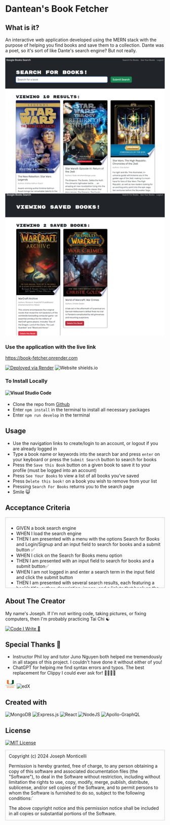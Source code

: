# Dantean's Book Fetcher

## What is it?

An interactive web application developed using the MERN stack with the purpose of helping you find books and save them to a collection. Dante was a poet, so it's sort of like Dante's search engine? But not really.

![Example 1](/assets/ss1.png)
![Example 2](/assets/ss2.png)



### Use the application with the live link 

https://book-fetcher.onrender.com

[![Deployed via Render](https://img.shields.io/badge/Render-%46E3B7.svg?style=for-the-badge&logo=render&logoColor=white)](https://book-fetcher.onrender.com) ![Website shields.io](https://img.shields.io/website-up-down-green-red/http/shields.io.svg)


### To Install Locally

#### ![Visual Studio Code](https://img.shields.io/badge/Visual%20Studio%20Code-0078d7.svg?style=for-the-badge&logo=visual-studio-code&logoColor=white)
- Clone the repo from [Github](http://www.github.com/dantean/book-fetcher)
- Enter `npm install` in the terminal to install all necessary packages
- Enter `npm run develop` in the terminal

## Usage

- Use the navigation links to create/login to an account, or logout if you are already logged in
- Type a book name or keywords into the search bar and press `enter` on your keyboard or press the `Submit Search` button to search for books
- Press the `Save this Book` button on a given book to save it to your profile (must be logged into an account)
- Press `See Your Books` to view a list of all books you've saved
- Press `Delete this book!` on a book you wish to remove from your list
- Pressing `Search For Books` returns you to the search page
-  Smile 😺

## Acceptance Criteria

<div style="overflow-y: scroll; height: 200px; border: 1px solid #ccc; 
padding: 10px;">

- GIVEN a book search engine
- WHEN I load the search engine
- THEN I am presented with a menu with the options Search for Books and Login/Signup and an input field to search for books and a submit button ✅
- WHEN I click on the Search for Books menu option
- THEN I am presented with an input field to search for books and a submit button✅ 
- WHEN I am not logged in and enter a search term in the input field and click the submit button
- THEN I am presented with several search results, each featuring a book’s title, author, description, image, and a link to that book on the Google Books site ✅ 
- WHEN I click on the Login/Signup menu option
- THEN a modal appears on the screen with a toggle between the option to log in or sign up ✅ 
- WHEN the toggle is set to Signup
- THEN I am presented with three inputs for a username, an email address, and a password, and a signup button ✅ 
- WHEN the toggle is set to Login
- THEN I am presented with two inputs for an email address and a password and login button ✅ 
- WHEN I enter a valid email address and create a password and click on the signup button
- WHEN my user account is created and I am logged in to the site ✅ 
- WHEN I enter my account’s email address and password and click on the login button
- THEN I the modal closes and I am logged in to the site ✅ 
- WHEN I am logged in to the site
- THEN the menu options change to Search for Books, an option to see my saved books, and Logout ✅ 
- WHEN I am logged in and enter a search term in the input field and click the submit button
- THEN I am presented with several search results, each featuring a book’s title, author, description, image, and a link to that book on the Google Books site and a button to save a book to my account ✅ 
- WHEN I click on the Save button on a book
- THEN that book’s information is saved to my account ✅ 
- WHEN I click on the option to see my saved books
- THEN I am presented with all of the books I have saved to my account, each featuring the book’s title, author, description, image, and a link to that book on the Google Books site and a button to remove a book from my account ✅ 
- WHEN I click on the Remove button on a book
- THEN that book is deleted from my saved books list ✅ 
- WHEN I click on the Logout button
- THEN I am logged out of the site and presented with a menu with the options Search for Books and Login/Signup and an input field to search for books and a submit button  ✅ 
</div>



## About The Creator

My name's Joseph. If I'm not writing code, taking pictures, or fixing computers, then I'm probably practicing Tai Chi ☯️

<a href="http://github.com/dantean">![Code I Write](https://img.shields.io/badge/github-%23121011.svg?style=for-the-badge&logo=github&logoColor=white)
</a> <a href="http://www.dantean.dev">🚧</a>

## Special Thanks 🙏
 
* Instructor Phil loy and tutor Juno Nguyen both helped me tremendously in all stages of this project. I couldn't have done it without either of you! 
* ChatGPT for helping me find syntax errors and typos. The best replacement for Clippy I could ever ask for! 📎📎📎📎

![University of Miami](./assets/umlogo.png) ![edX](https://img.shields.io/badge/edX-%2302262B.svg?style=for-the-badge&logo=edX&logoColor=white)

## Created with

![MongoDB](https://img.shields.io/badge/MongoDB-%234ea94b.svg?style=for-the-badge&logo=mongodb&logoColor=white)
![Express.js](https://img.shields.io/badge/express.js-%23404d59.svg?style=for-the-badge&logo=express&logoColor=%2361DAFB)
![React](https://img.shields.io/badge/react-%2320232a.svg?style=for-the-badge&logo=react&logoColor=%2361DAFB)
![NodeJS](https://img.shields.io/badge/node.js-6DA55F?style=for-the-badge&logo=node.js&logoColor=white)
![Apollo-GraphQL](https://img.shields.io/badge/-ApolloGraphQL-311C87?style=for-the-badge&logo=apollo-graphql)

## License

[![MIT License](https://img.shields.io/badge/License-MIT-yellow.svg)](./LICENSE) 

<div style="overflow-y: scroll; height: 200px; border: 1px solid #ccc; 
padding: 10px;">
Copyright (c) 2024 Joseph Monticelli

Permission is hereby granted, free of charge, to any person obtaining a copy
of this software and associated documentation files (the "Software"), to deal
in the Software without restriction, including without limitation the rights
to use, copy, modify, merge, publish, distribute, sublicense, and/or sell
copies of the Software, and to permit persons to whom the Software is
furnished to do so, subject to the following conditions:`

The above copyright notice and this permission notice shall be included in all
copies or substantial portions of the Software.

THE SOFTWARE IS PROVIDED "AS IS", WITHOUT WARRANTY OF ANY KIND, EXPRESS OR
IMPLIED, INCLUDING BUT NOT LIMITED TO THE WARRANTIES OF MERCHANTABILITY,
FITNESS FOR A PARTICULAR PURPOSE AND NONINFRINGEMENT. IN NO EVENT SHALL THE
AUTHORS OR COPYRIGHT HOLDERS BE LIABLE FOR ANY CLAIM, DAMAGES OR OTHER
LIABILITY, WHETHER IN AN ACTION OF CONTRACT, TORT OR OTHERWISE, ARISING FROM,
OUT OF OR IN CONNECTION WITH THE SOFTWARE OR THE USE OR OTHER DEALINGS IN THE
SOFTWARE.
</div>